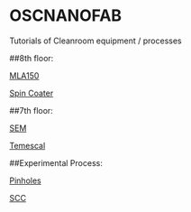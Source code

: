 # OSCNANOFAB
Tutorials of Cleanroom equipment / processes


##8th floor: 

[MLA150](https://github.com/CatInTheHat-haway/OSCNANOFAB/blob/main/MLA150.md) 

[Spin Coater](https://github.com/CatInTheHat-haway/OSCNANOFAB/blob/main/Spin_Coater.md)

##7th floor: 

[SEM](https://github.com/CatInTheHat-haway/OSCNANOFAB/blob/main/SEM.md)

[Temescal](https://github.com/CatInTheHat-haway/OSCNANOFAB/blob/main/Temescal.md)


##Experimental Process: 

[Pinholes](https://github.com/CatInTheHat-haway/OSCNANOFAB/blob/main/pinholes_1550nm.md)

[SCC]()
